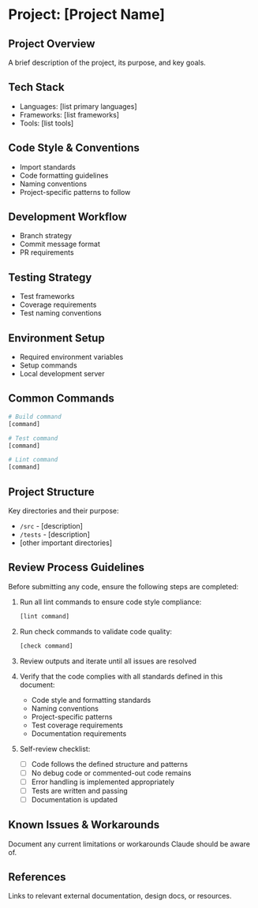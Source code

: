 # Project: [Project Name]

## Project Overview

A brief description of the project, its purpose, and key goals.

## Tech Stack

- Languages: [list primary languages]
- Frameworks: [list frameworks]
- Tools: [list tools]

## Code Style & Conventions

- Import standards
- Code formatting guidelines
- Naming conventions
- Project-specific patterns to follow

## Development Workflow

- Branch strategy
- Commit message format
- PR requirements

## Testing Strategy

- Test frameworks
- Coverage requirements
- Test naming conventions

## Environment Setup

- Required environment variables
- Setup commands
- Local development server

## Common Commands

```bash
# Build command
[command]

# Test command
[command]

# Lint command
[command]
```

## Project Structure

Key directories and their purpose:

- `/src` - [description]
- `/tests` - [description]
- [other important directories]

## Review Process Guidelines

Before submitting any code, ensure the following steps are completed:

1. Run all lint commands to ensure code style compliance:

   ```bash
   [lint command]
   ```

2. Run check commands to validate code quality:

   ```bash
   [check command]
   ```

3. Review outputs and iterate until all issues are resolved

4. Verify that the code complies with all standards defined in this document:

   - Code style and formatting standards
   - Naming conventions
   - Project-specific patterns
   - Test coverage requirements
   - Documentation requirements

5. Self-review checklist:
   - [ ] Code follows the defined structure and patterns
   - [ ] No debug code or commented-out code remains
   - [ ] Error handling is implemented appropriately
   - [ ] Tests are written and passing
   - [ ] Documentation is updated

## Known Issues & Workarounds

Document any current limitations or workarounds Claude should be aware of.

## References

Links to relevant external documentation, design docs, or resources.
